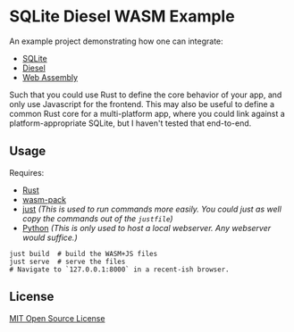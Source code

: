  # SQLite Diesel WASM Example

An example project demonstrating how one can integrate:

- [SQLite](https://sqlite.org/)
- [Diesel](https://diesel.rs/)
- [Web Assembly](https://webassembly.org/)

Such that you could use Rust to define the core behavior of your app,
and only use Javascript for the frontend.
This may also be useful to define a common Rust core for a multi-platform app,
where you could link against a platform-appropriate SQLite,
but I haven't tested that end-to-end.

## Usage

Requires:

- [Rust](https://www.rust-lang.org/)
- [wasm-pack](https://github.com/rustwasm/wasm-pack)
- [just](https://github.com/casey/just)
  _(This is used to run commands more easily.
  You could just as well copy the commands out of the `justfile`)_
- [Python](https://www.python.org/)
  _(This is only used to host a local webserver.
  Any webserver would suffice.)_

```shell
just build  # build the WASM+JS files
just serve  # serve the files
# Navigate to `127.0.0.1:8000` in a recent-ish browser.
```

## License

[MIT Open Source License](./LICENSE)
